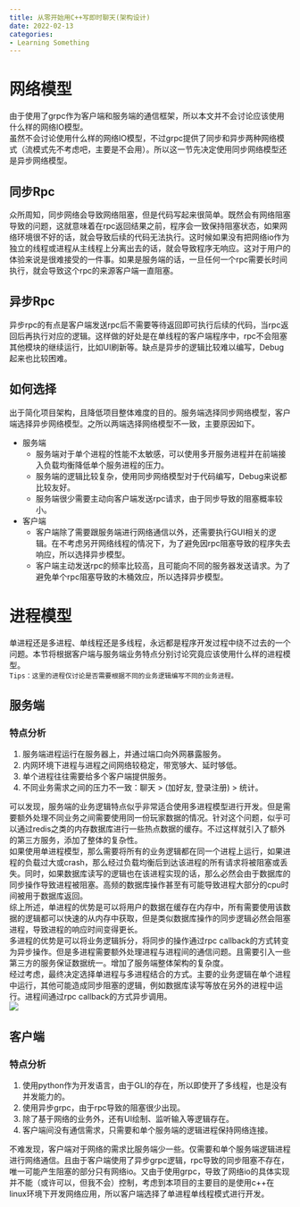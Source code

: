 ```yaml
---
title: 从零开始用C++写即时聊天(架构设计)
date: 2022-02-13
categories:
- Learning Something
---
```


# 网络模型
由于使用了grpc作为客户端和服务端的通信框架，所以本文并不会讨论应该使用什么样的网络IO模型。  
虽然不会讨论使用什么样的网络IO模型，不过grpc提供了同步和异步两种网络模式（流模式先不考虑吧，主要是不会用）。所以这一节先决定使用同步网络模型还是异步网络模型。
## 同步Rpc
众所周知，同步网络会导致网络阻塞，但是代码写起来很简单。既然会有网络阻塞导致的问题，这就意味着在rpc返回结果之前，程序会一致保持阻塞状态，如果网络环境很不好的话，就会导致后续的代码无法执行。这时候如果没有把网络io作为独立的线程或进程从主线程上分离出去的话，就会导致程序无响应。这对于用户的体验来说是很难接受的一件事。如果是服务端的话，一旦任何一个rpc需要长时间执行，就会导致这个rpc的来源客户端一直阻塞。
## 异步Rpc
异步rpc的有点是客户端发送rpc后不需要等待返回即可执行后续的代码，当rpc返回后再执行对应的逻辑。这样做的好处是在单线程的客户端程序中，rpc不会阻塞其他模块的继续运行，比如UI刷新等。缺点是异步的逻辑比较难以编写，Debug起来也比较困难。
## 如何选择
出于简化项目架构，且降低项目整体难度的目的。服务端选择同步网络模型，客户端选择异步网络模型。之所以两端选择网络模型不一致，主要原因如下。
- 服务端
  - 服务端对于单个进程的性能不太敏感，可以使用多开服务进程并在前端接入负载均衡降低单个服务进程的压力。
  - 服务端的逻辑比较复杂，使用同步网络模型对于代码编写，Debug来说都比较友好。
  - 服务端很少需要主动向客户端发送rpc请求，由于同步导致的阻塞概率较小。  
- 客户端
  - 客户端除了需要跟服务端进行网络通信以外，还需要执行GUI相关的逻辑。在不考虑另开网络线程的情况下，为了避免因rpc阻塞导致的程序失去响应，所以选择异步模型。
  - 客户端主动发送rpc的频率比较高，且可能向不同的服务器发送请求。为了避免单个rpc阻塞导致的木桶效应，所以选择异步模型。
  
# 进程模型
单进程还是多进程、单线程还是多线程，永远都是程序开发过程中绕不过去的一个问题。本节将根据客户端与服务端业务特点分别讨论究竟应该使用什么样的进程模型。  
`Tips：这里的进程仅讨论是否需要根据不同的业务逻辑编写不同的业务进程。`
## 服务端
### 特点分析
1. 服务端进程运行在服务器上，并通过端口向外网暴露服务。
2. 内网环境下进程与进程之间网络较稳定，带宽够大、延时够低。
3. 单个进程往往需要给多个客户端提供服务。
4. 不同业务需求之间的压力不一致：聊天 > (加好友, 登录注册) >  统计。

可以发现，服务端的业务逻辑特点似乎非常适合使用多进程模型进行开发。但是需要额外处理不同业务之间需要使用同一份玩家数据的情况。针对这个问题，似乎可以通过redis之类的内存数据库进行一些热点数据的缓存。不过这样就引入了额外的第三方服务，添加了整体的复杂性。  
如果使用单进程模型，那么需要将所有的业务逻辑都在同一个进程上运行，如果进程的负载过大或crash，那么经过负载均衡后到达该进程的所有请求将被阻塞或丢失。同时，如果数据库读写的逻辑也在该进程实现的话，那么必然会由于数据库的同步操作导致进程被阻塞。高频的数据库操作甚至有可能导致进程大部分的cpu时间被用于数据库返回。  
综上所述，单进程的优势是可以将用户的数据在缓存在内存中，所有需要使用该数据的逻辑都可以快速的从内存中获取，但是类似数据库操作的同步逻辑必然会阻塞进程，导致进程的响应时间变得更长。  
多进程的优势是可以将业务逻辑拆分，将同步的操作通过rpc callback的方式转变为异步操作。但是多进程需要额外处理进程与进程间的通信问题。且需要引入一些第三方的服务保证数据统一。增加了服务端整体架构的复杂度。  
经过考虑，最终决定选择单进程与多进程结合的方式。主要的业务逻辑在单个进程中运行，其他可能造成同步阻塞的逻辑，例如数据库读写等放在另外的进程中运行。进程间通过rpc callback的方式异步调用。  
![](https://cooktea.github.io/assets/images/cpp-im-server-进程模型.jpg)

## 客户端
### 特点分析
1. 使用python作为开发语言，由于GLI的存在，所以即使开了多线程，也是没有并发能力的。
2. 使用异步grpc，由于rpc导致的阻塞很少出现。
3. 除了基于网络的业务外，还有UI绘制、监听输入等逻辑存在。
4. 客户端间没有通信需求，只需要和单个服务端的逻辑进程保持网络连接。

不难发现，客户端对于网络的需求比服务端少一些。仅需要和单个服务端逻辑进程进行网络通信。且由于客户端使用了异步grpc逻辑，rpc导致的同步阻塞不存在，唯一可能产生阻塞的部分只有网络io。又由于使用grpc，导致了网络io的具体实现并不能（或许可以，但我不会）控制，考虑到本项目的主要目的是使用c++在linux环境下开发网络应用，所以客户端选择了单进程单线程模式进行开发。